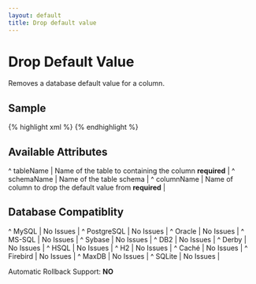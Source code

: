 ```yaml
---
layout: default
title: Drop default value
---
```


# Drop Default Value #

Removes a database default value for a column.

## Sample ##

{% highlight xml %}
<dropDefaultValue tableName="file" columnName="fileName"/>
{% endhighlight %}

## Available Attributes ##

^ tableName  | Name of the table to containing the column **required**  |
^ schemaName  | Name of the table schema  | 
^ columnName  | Name of column to drop the default value from **required**  |


## Database Compatiblity ##

^ MySQL  | No Issues  | 
^ PostgreSQL  | No Issues  | 
^ Oracle  | No Issues  | 
^ MS-SQL  | No Issues  | 
^ Sybase  | No Issues  | 
^ DB2  | No Issues  | 
^ Derby  | No Issues  | 
^ HSQL  | No Issues  | 
^ H2  | No Issues  | 
^ Caché  | No Issues  | 
^ Firebird  | No Issues  | 
^ MaxDB  | No Issues  | 
^ SQLite  | No Issues  |

Automatic Rollback Support: **NO**